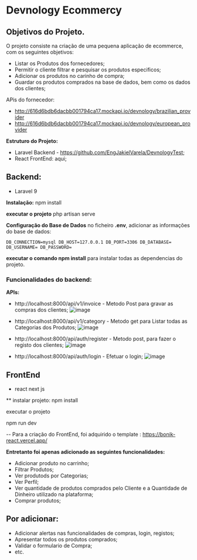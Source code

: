 # Devnology Ecommercy


## Objetivos do Projeto.

O projeto consiste na criação de uma pequena aplicação de ecommerce, com os seguintes objetivos:
- Listar os Produtos dos fornecedores;
- Permitir o cliente filtrar e pesquisar os produtos especificos;
- Adicionar os produtos no carinho de compra;
- Guardar os produtos comprados na base de dados, bem como os dados dos clientes;


APis do fornecedor:
- http://616d6bdb6dacbb001794ca17.mockapi.io/devnology/brazilian_provider
- http://616d6bdb6dacbb001794ca17.mockapi.io/devnology/european_provider


**Estruturo do Projeto:**
- Laravel Backend - https://github.com/EngJakielVarela/DevnologyTest;
- React FrontEnd: aqui;

## Backend:
- Laravel 9

**Instalação:**
npm install 

**executar o projeto**
php artisan serve

**Configuração do Base de Dados**
no ficheiro **.env**, adicionar as informações do base de dados:

`
DB_CONNECTION=mysql
DB_HOST=127.0.0.1
DB_PORT=3306
DB_DATABASE=
DB_USERNAME=
DB_PASSWORD=
`

**executar o comando npm install** para instalar todas as dependencias do projeto.


### Funcionalidades do backend:
**APIs:**
- http://localhost:8000/api/v1/invoice - Metodo Post para gravar as compras dos clientes;
![image](https://user-images.githubusercontent.com/65368848/212565232-fb2968b2-25ec-4b9e-9a52-f94b79542108.png)

- http://localhost:8000/api/v1/category - Metodo get para Listar todas as Categorias dos Produtos;
![image](https://user-images.githubusercontent.com/65368848/212565245-328f096f-5eda-466d-a922-33106b39a209.png)

- http://localhost:8000/api/auth/register - Metodo post, para fazer o registo dos clientes;
![image](https://user-images.githubusercontent.com/65368848/212564461-3e788d60-7400-49c7-ba9e-845d44684545.png)

- http://localhost:8000/api/auth/login - Efetuar o login;
![image](https://user-images.githubusercontent.com/65368848/212564358-925ab46c-c216-4353-bf6d-ebddc6833044.png)



## FrontEnd
- react next js

** instalar projeto:
npm install

executar o projeto

npm run dev

-- Para a criação do FrontEnd, foi adquirido o template : https://bonik-react.vercel.app/

**Entretanto foi apenas adicionado as seguintes funcionalidades:**
- Adicionar produto no carrinho;
- Filtrar Produtos;
- Ver produtods por Categorias;
- Ver Perfil;
- Ver quantidade de produtos comprados pelo Cliente e a Quantidade de Dinheiro utilizado na plataforma;
- Comprar produtos;

## Por adicionar: 
- Adicionar alertas nas funcionalidades de compras, login, registos;
- Apresentar todos os produtos comprados;
- Validar o formulario de Compra;
- etc.









